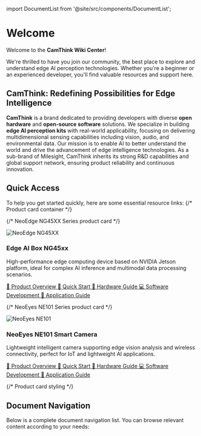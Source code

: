 import DocumentList from '@site/src/components/DocumentList';

# Welcome

Welcome to the **CamThink Wiki Center**!

We're thrilled to have you join our community, the best place to explore and understand edge AI perception technologies. Whether you're a beginner or an experienced developer, you'll find valuable resources and support here.

## CamThink: Redefining Possibilities for Edge Intelligence

**CamThink** is a brand dedicated to providing developers with diverse **open hardware** and **open-source software** solutions. We specialize in building **edge AI perception kits** with real-world applicability, focusing on delivering multidimensional sensing capabilities including vision, audio, and environmental data. Our mission is to enable AI to better understand the world and drive the advancement of edge intelligence technologies. As a sub-brand of Milesight, CamThink inherits its strong R&D capabilities and global support network, ensuring product reliability and continuous innovation.

## Quick Access
To help you get started quickly, here are some essential resource links:
{/* Product card container */}
<div className="product-card-container">

  {/* NeoEdge NG45XX Series product card */}
  <div className="product-card">
    <div className="product-header">
      <img src="/img/Overview/NG45xx/NG45XX.png" alt="NeoEdge NG45XX" className="product-image"/>
      <h3 className="product-title">Edge AI Box NG45xx</h3>
    </div>
    <p className="product-description">
      High-performance edge computing device based on NVIDIA Jetson platform, ideal for complex AI inference and multimodal data processing scenarios.
    </p>
    <div className="product-links">
      <a href="/docs/NeoEdge NG45XX Series/Overview" className="link-item">
        <span className="link-icon">📖</span>
        <span>Product Overview</span>
      </a>
      <a href="/docs/NeoEdge NG45XX Series/Quick Start" className="link-item">
        <span className="link-icon">🚀</span>
        <span>Quick Start</span>
      </a>
      <a href="/docs/NeoEdge NG45XX Series/Hardware Guide/Components Overview" className="link-item">
        <span className="link-icon">🔧</span>
        <span>Hardware Guide</span>
      </a>
      <a href="/docs/NeoEdge NG45XX Series/Software Guide/System Flashing and Initialization" className="link-item">
        <span className="link-icon">💻</span>
        <span>Software Development</span>
      </a>
      <a href="/docs/NeoEdge NG45XX Series/Application Guide/Deepseek-r1" className="link-item">
        <span className="link-icon">📱</span>
        <span>Application Guide</span>
      </a>
    </div>
  </div>

  {/* NeoEyes NE101 Series product card */}
  <div className="product-card">
    <div className="product-header">
      <img src="/img/Overview/NE101/NE101.png" alt="NeoEyes NE101" className="product-image"/>
      <h3 className="product-title">NeoEyes NE101 Smart Camera</h3>
    </div>
    <p className="product-description">
      Lightweight intelligent camera supporting edge vision analysis and wireless connectivity, perfect for IoT and lightweight AI applications.
    </p>
    <div className="product-links">
      <a href="/docs/NeoEyes NE101 Series/Overview" className="link-item">
        <span className="link-icon">📖</span>
        <span>Product Overview</span>
      </a>
      <a href="/docs/NeoEyes NE101 Series/Quick Start" className="link-item">
        <span className="link-icon">🚀</span>
        <span>Quick Start</span>
      </a>
      <a href="/docs/NeoEyes NE101 Series/Hardware Guide/Components Overview" className="link-item">
        <span className="link-icon">🔧</span>
        <span>Hardware Guide</span>
      </a>
      <a href="/docs/NeoEyes NE101 Series/Software Guide/Development Environment Setup" className="link-item">
        <span className="link-icon">💻</span>
        <span>Software Development</span>
      </a>
      <a href="/docs/NeoEyes NE101 Series/Application Guide/example-uvc" className="link-item">
        <span className="link-icon">📱</span>
        <span>Application Guide</span>
      </a>
    </div>
  </div>

</div>

{/* Product card styling */}
<style>
{`
  .product-card-container {
    display: grid;
    grid-template-columns: repeat(auto-fit, minmax(300px, 1fr));
    gap: 24px;
    margin-bottom: 48px;
  }
  
  .product-card {
    border: 1px solid var(--ifm-border-color);
    border-radius: 12px;
    padding: 24px;
    box-shadow: 0 4px 16px rgba(0, 0, 0, 0.08);
    transition: transform 0.3s ease, box-shadow 0.3s ease;
  }
  
  .product-card:hover {
    transform: translateY(-4px);
    box-shadow: 0 8px 24px rgba(0, 0, 0, 0.12);
  }
  
  .product-header {
    display: flex;
    align-items: center;
    margin-bottom: 16px;
    gap: 16px;
  }
  
  .product-image {
    width: 150px;
    height: 150px;
    object-fit: contain;
    border-radius: 8px;
    padding: 8px;
  }
  
  .product-title {
    margin: 0;
    font-size: 1.5rem;
    font-weight: 600;
  }
  
  .product-description {
    margin: 0 0 16px 0;
    line-height: 1.5;
  }
  
  .product-links {
    display: flex;
    flex-direction: column;
    gap: 8px;
  }
  
  .link-item {
    display: flex;
    align-items: center;
    padding: 10px 12px;
    border-radius: 6px;
    text-decoration: none;
    transition: background-color 0.2s ease;
  }
  
  .link-item:hover {
    background-color: var(--ifm-hover-overlay);
  }
  
  .link-icon {
    margin-right: 10px;
    font-size: 18px;
  }
  
  @media (max-width: 768px) {
    .product-card-container {
      grid-template-columns: 1fr;
    }
  }
`}
</style>

## Document Navigation

Below is a complete document navigation list. You can browse relevant content according to your needs:

<DocumentList />

